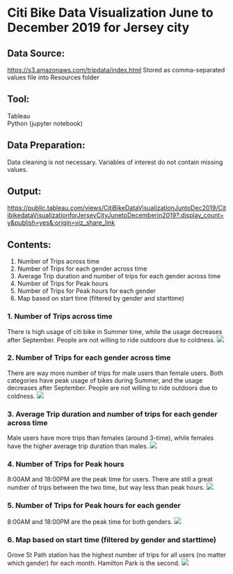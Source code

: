 # Citi Bike Data Visualization June to December 2019 for Jersey city

## Data Source: 
https://s3.amazonaws.com/tripdata/index.html
Stored as comma-separated values file into Resources folder 

## Tool: 
Tableau<br>
Python (jupyter notebook)

## Data Preparation:
Data cleaning is not necessary. 
Variables of interest do not contain missing values.

## Output:
https://public.tableau.com/views/CitiBikeDataVisualizationJuntoDec2019/CitibikedataVisualizationforJerseyCityJunetoDecemberin2019?:display_count=y&publish=yes&:origin=viz_share_link


## Contents:
1. Number of Trips across time
2. Number of Trips for each gender across time
3. Average Trip duration and number of trips for each gender across time
4. Number of Trips for Peak hours
5. Number of Trips for Peak hours for each gender
6. Map based on start time (filtered by gender and starttime)

### 1. Number of Trips across time
There is high usage of citi bike in Summer time, while the usage decreases after September. People are not willing to ride outdoors due to coldness.
<img src='Resources/citi_bike--- number of trips.PNG'/><br>
### 2. Number of Trips for each gender across time
There are way more number of trips for male users than female users.
Both categories have peak usage of bikes during Summer, and the usage decreases after September. People are not willing to ride outdoors due to coldness.
<img src='Resources/citi_bike--- number of trips for gender.PNG'/><br>
### 3. Average Trip duration and number of trips for each gender across time
Male users have more trips than females (around 3-time), while females have the higher average trip duration than males. 
<img src='Resources/citi_bike--- avg trip duration and number of trips for gender.PNG'/><br>
### 4. Number of Trips for Peak hours
8:00AM and 18:00PM are the peak time for users. There are still a great number of trips between the two time, but way less than peak hours.
<img src='Resources/citi_bike--- peak hours.PNG'/><br>
### 5. Number of Trips for Peak hours for each gender
8:00AM and 18:00PM are the peak time for both genders.
<img src='Resources/citi_bike--- peak hours for gender.PNG'/><br>
### 6. Map based on start time (filtered by gender and starttime)
Grove St Path station has the highest number of trips for all users (no matter which gender) for each month. Hamilton Park is the second.
<img src='Resources/citi_bike--- geomap on starttime.PNG'/><br>